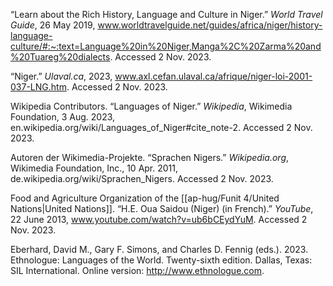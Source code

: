 “Learn about the Rich History, Language and Culture in Niger.” _World Travel Guide_, 26 May 2019, www.worldtravelguide.net/guides/africa/niger/history-language-culture/#:~:text=Language%20in%20Niger,Manga%2C%20Zarma%20and%20Tuareg%20dialects. Accessed 2 Nov. 2023.

‌“Niger.” _Ulaval.ca_, 2023, www.axl.cefan.ulaval.ca/afrique/niger-loi-2001-037-LNG.htm. Accessed 2 Nov. 2023.

Wikipedia Contributors. “Languages of Niger.” _Wikipedia_, Wikimedia Foundation, 3 Aug. 2023, en.wikipedia.org/wiki/Languages_of_Niger#cite_note-2. Accessed 2 Nov. 2023.

Autoren der Wikimedia-Projekte. “Sprachen Nigers.” _Wikipedia.org_, Wikimedia Foundation, Inc., 10 Apr. 2011, de.wikipedia.org/wiki/Sprachen_Nigers. Accessed 2 Nov. 2023.

‌Food and Agriculture Organization of the [[ap-hug/Funit 4/United Nations|United Nations]]. “H.E. Oua Saidou (Niger) (in French).” _YouTube_, 22 June 2013, www.youtube.com/watch?v=ub6bCEydYuM. Accessed 2 Nov. 2023.

Eberhard, David M., Gary F. Simons, and Charles D. Fennig (eds.). 2023. Ethnologue: Languages of the World. Twenty-sixth edition. Dallas, Texas: SIL International. Online version: http://www.ethnologue.com.
‌